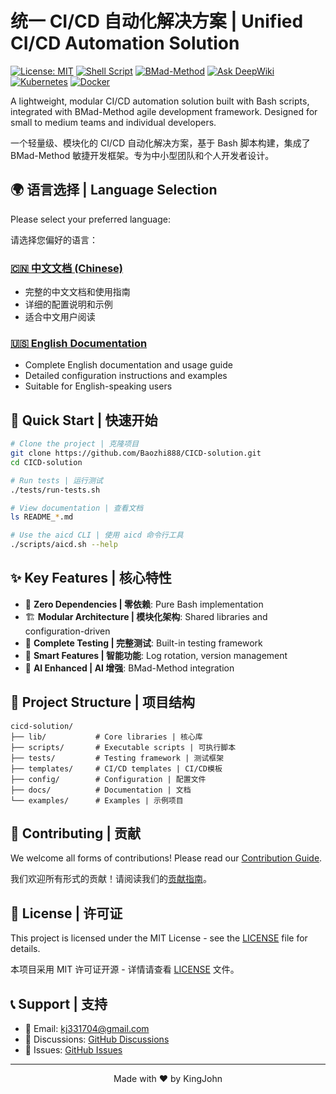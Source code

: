 # 统一 CI/CD 自动化解决方案 | Unified CI/CD Automation Solution

[![License: MIT](https://img.shields.io/badge/License-MIT-yellow.svg)](https://opensource.org/licenses/MIT)
[![Shell Script](https://img.shields.io/badge/Shell-Bash-blue.svg)](https://www.gnu.org/software/bash/)
[![BMad-Method](https://img.shields.io/badge/Powered%20By-BMad--Method-green.svg)](https://github.com/bmad-code-org/BMAD-METHOD)
[![Ask DeepWiki](https://deepwiki.com/badge.svg)](https://deepwiki.com/Baozhi888/CICD-solution)
[![Kubernetes](https://img.shields.io/badge/kubernetes-%23326ce5.svg?style=flat&logo=kubernetes&logoColor=white)](https://kubernetes.io)
[![Docker](https://img.shields.io/badge/docker-%230db7ed.svg?style=flat&logo=docker&logoColor=white)](https://docker.com)

A lightweight, modular CI/CD automation solution built with Bash scripts, integrated with BMad-Method agile development framework. Designed for small to medium teams and individual developers.

一个轻量级、模块化的 CI/CD 自动化解决方案，基于 Bash 脚本构建，集成了 BMad-Method 敏捷开发框架。专为中小型团队和个人开发者设计。

## 🌍 语言选择 | Language Selection

Please select your preferred language:

请选择您偏好的语言：

### [🇨🇳 中文文档 (Chinese)](README_ZH.md)
- 完整的中文文档和使用指南
- 详细的配置说明和示例
- 适合中文用户阅读

### [🇺🇸 English Documentation](README_EN.md)
- Complete English documentation and usage guide
- Detailed configuration instructions and examples
- Suitable for English-speaking users

## 🚀 Quick Start | 快速开始

```bash
# Clone the project | 克隆项目
git clone https://github.com/Baozhi888/CICD-solution.git
cd CICD-solution

# Run tests | 运行测试
./tests/run-tests.sh

# View documentation | 查看文档
ls README_*.md

# Use the aicd CLI | 使用 aicd 命令行工具
./scripts/aicd.sh --help
```

## ✨ Key Features | 核心特性

- 🚀 **Zero Dependencies | 零依赖**: Pure Bash implementation
- 🏗️ **Modular Architecture | 模块化架构**: Shared libraries and configuration-driven
- 🧪 **Complete Testing | 完整测试**: Built-in testing framework
- 🔄 **Smart Features | 智能功能**: Log rotation, version management
- 🤖 **AI Enhanced | AI 增强**: BMad-Method integration

## 📁 Project Structure | 项目结构

```
cicd-solution/
├── lib/           # Core libraries | 核心库
├── scripts/       # Executable scripts | 可执行脚本
├── tests/         # Testing framework | 测试框架
├── templates/     # CI/CD templates | CI/CD模板
├── config/        # Configuration | 配置文件
├── docs/          # Documentation | 文档
└── examples/      # Examples | 示例项目
```

## 🤝 Contributing | 贡献

We welcome all forms of contributions! Please read our [Contribution Guide](CONTRIBUTING.md).

我们欢迎所有形式的贡献！请阅读我们的[贡献指南](CONTRIBUTING.md)。

## 📄 License | 许可证

This project is licensed under the MIT License - see the [LICENSE](LICENSE) file for details.

本项目采用 MIT 许可证开源 - 详情请查看 [LICENSE](LICENSE) 文件。

## 📞 Support | 支持

- 📧 Email: kj331704@gmail.com
- 💬 Discussions: [GitHub Discussions](https://github.com/Baozhi888/CICD-solution/discussions)
- 🐛 Issues: [GitHub Issues](https://github.com/Baozhi888/CICD-solution/issues)

---

<div align="center">
Made with ❤️ by KingJohn
</div>